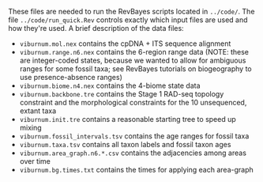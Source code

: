 These files are needed to run the RevBayes scripts located in `../code/`. The file `../code/run_quick.Rev` controls exactly which input files are used and how they're used. A brief description of the data files:

- `viburnum.mol.nex` contains the cpDNA + ITS sequence alignment
- `viburnum.range.n6.nex` contains the 6-region range data (NOTE: these are integer-coded states, because we wanted to allow for ambiguous ranges for some fossil taxa; see RevBayes tutorials on biogeography to use presence-absence ranges)
- `viburnum.biome.n4.nex` contains the 4-biome state data
- `viburnum.backbone.tre` contains the Stage 1 RAD-seq topology constraint and the morphological constraints for the 10 unsequenced, extant taxa
- `viburnum.init.tre` contains a reasonable starting tree to speed up mixing
- `viburnum.fossil_intervals.tsv` contains the age ranges for fossil taxa
- `viburnum.taxa.tsv` contains all taxon labels and fossil taxon ages
- `viburnum.area_graph.n6.*.csv` contains the adjacencies among areas over time
- `viburnum.bg.times.txt` contains the times for applying each area-graph
